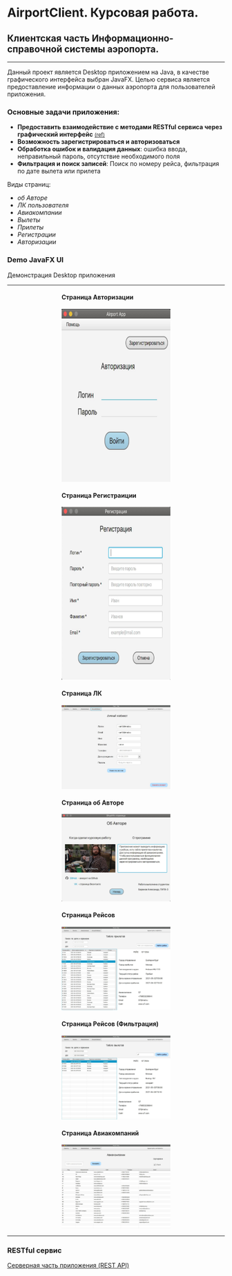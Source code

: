 # AirportClient. Курсовая работа.
## Клиентская часть Информационно-справочной системы аэропорта.  

---
Данный проект является Desktop приложением на Java, в качестве графического интерфейса выбран JavaFX. Целью сервиса является предоставление информации о данных аэропорта для пользователей приложения.

### Основные задачи приложения:

* **Предоставить взаимодействие с методами RESTful сервиса через графический интерфейс** <a href="https://github.com/Shush1k/AirportServer/tree/main"><small>(ref)</small></a>
* **Возможность зарегистрироваться и авторизоваться**
* **Обработка ошибок и валидация данных**: ошибка ввода, неправильный пароль, отсутствие необходимого поля
* **Фильтрация и поиск записей**: Поиск по номеру рейса, фильтрация по дате вылета или прилета


Виды страниц:
* *об Авторе*
* *ЛК пользователя*
* *Авиакомпании*
* *Вылеты*
* *Прилеты*
* *Регистрации*
* *Авторизации*



### Demo JavaFX UI
Демонстрация Desktop приложения

---
<!-- 1 -->
<div style="margin: auto;width: 50%;">
    <h4>Страница Авторизации</h4>
    <img src="img/authorization.jpeg" height="400" width="420"/>
</div>
<!-- 2 -->
<div style="margin: 20px auto;width: 50%;">
    <h4>Страница Регистраиции</h4>
    <img src="img/registration.jpeg" height="400" width="420"/>
</div>
<!-- 3 -->
<div style="margin: auto;width: 50%;">
    <h4>Страница ЛК</h4>
    <img src="img/profile.jpeg"/>
</div>
<!-- 4 -->
<div style="margin: 20px auto;width: 50%;">
    <h4>Страница об Авторе</h4>
    <img src="img/about.jpeg" />
</div>
<!-- 5 -->
<div style="margin: auto;width: 50%;">
    <h4>Страница Рейсов</h4>
    <img src="img/flights.jpeg"/>
</div>
<!-- 6 -->
<div style="margin: 20px auto;width: 50%;">
    <h4>Страница Рейсов (Фильтрация)</h4>
    <img src="img/flights_filter.jpeg"/>
</div>
<!-- 7 -->
<div style="margin: auto;width: 50%;">
    <h4>Страница Авиакомпаний</h4>
    <img src="img/airlines.jpeg"/>
</div>

---

### RESTful сервис

<a href="https://github.com/Shush1k/AirportServer/tree/main">Серверная часть приложения (REST API)</a>